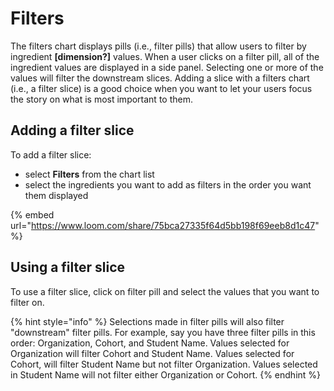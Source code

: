 # Filters

The filters chart displays pills \(i.e., filter pills\) that allow users to filter by ingredient **\[dimension?\]** values. When a user clicks on a filter pill, all of the ingredient values are displayed in a side panel. Selecting one or more of the values will filter the downstream slices. Adding a slice with a filters chart \(i.e., a filter slice\) is a good choice when you want to let your users focus the story on what is most important to them. 

## Adding a filter slice

To add a filter slice:

* select **Filters** from the chart list
* select the ingredients you want to add as filters in the order you want them displayed

{% embed url="https://www.loom.com/share/75bca27335f64d5bb198f69eeb8d1c47" %}

## Using a filter slice

To use a filter slice, click on filter pill and select the values that you want to filter on. 

{% hint style="info" %}
Selections made in filter pills will also filter "downstream" filter pills. For example, say you have three filter pills in this order: Organization, Cohort, and Student Name. Values selected for Organization will filter Cohort and Student Name. Values selected for Cohort, will filter Student Name but not filter Organization. Values selected in Student Name will not filter either Organization or Cohort. 
{% endhint %}

